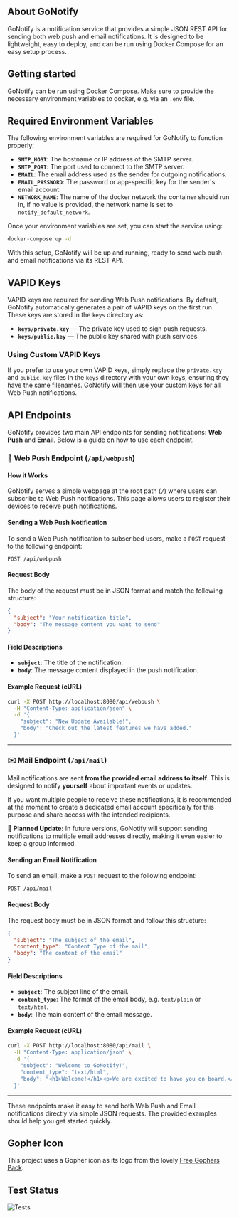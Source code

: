 ## About GoNotify

GoNotify is a notification service that provides a simple JSON REST API for sending both web push and email notifications. It is designed to be lightweight, easy to deploy, and can be run using Docker Compose for an easy setup process.

## Getting started

GoNotify can be run using Docker Compose. Make sure to provide the necessary environment variables to docker, e.g. via an `.env` file.

## Required Environment Variables

The following environment variables are required for GoNotify to function properly:

- **`SMTP_HOST`**: The hostname or IP address of the SMTP server.
- **`SMTP_PORT`**: The port used to connect to the SMTP server.
- **`EMAIL`**: The email address used as the sender for outgoing notifications.
- **`EMAIL_PASSWORD`**: The password or app-specific key for the sender's email account.
- **`NETWORK_NAME`**: The name of the docker network the container should run in, if no value is provided, the network name is set to ```notify_default_network```.

Once your environment variables are set, you can start the service using:

```bash
docker-compose up -d
```

With this setup, GoNotify will be up and running, ready to send web push and email notifications via its REST API.


## VAPID Keys

VAPID keys are required for sending Web Push notifications. By default, GoNotify automatically generates a pair of VAPID keys on the first run. These keys are stored in the `keys` directory as:

- **`keys/private.key`** — The private key used to sign push requests.
- **`keys/public.key`** — The public key shared with push services.

### Using Custom VAPID Keys

If you prefer to use your own VAPID keys, simply replace the `private.key` and `public.key` files in the `keys` directory with your own keys, ensuring they have the same filenames. GoNotify will then use your custom keys for all Web Push notifications.


## API Endpoints

GoNotify provides two main API endpoints for sending notifications: **Web Push** and **Email**. Below is a guide on how to use each endpoint.


### 📢 **Web Push Endpoint** (`/api/webpush`)

#### **How it Works**
GoNotify serves a simple webpage at the root path (`/`) where users can subscribe to Web Push notifications. This page allows users to register their devices to receive push notifications.

#### **Sending a Web Push Notification**
To send a Web Push notification to subscribed users, make a `POST` request to the following endpoint:  

```
POST /api/webpush
```

#### **Request Body**
The body of the request must be in JSON format and match the following structure:

```json
{
  "subject": "Your notification title",
  "body": "The message content you want to send"
}
```

#### **Field Descriptions**
- **`subject`**: The title of the notification.  
- **`body`**: The message content displayed in the push notification.  

#### **Example Request (cURL)**
```bash
curl -X POST http://localhost:8080/api/webpush \
  -H "Content-Type: application/json" \
  -d '{
    "subject": "New Update Available!",
    "body": "Check out the latest features we have added."
  }'
```

---

### ✉️ **Mail Endpoint** (`/api/mail`)

Mail notifications are sent **from the provided email address to itself**. This is designed to notify **yourself** about important events or updates.  

If you want multiple people to receive these notifications, it is recommended at the moment to create a dedicated email account specifically for this purpose and share access with the intended recipients.  

🚀 **Planned Update:** In future versions, GoNotify will support sending notifications to multiple email addresses directly, making it even easier to keep a group informed.

#### **Sending an Email Notification**
To send an email, make a `POST` request to the following endpoint:  

```
POST /api/mail
```

#### **Request Body**
The request body must be in JSON format and follow this structure:

```json
{
  "subject": "The subject of the email",
  "content_type": "Content Type of the mail",
  "body": "The content of the email"
}
```

#### **Field Descriptions**
- **`subject`**: The subject line of the email.  
- **`content_type`**: The format of the email body, e.g. `text/plain` or `text/html`.  
- **`body`**: The main content of the email message.  

#### **Example Request (cURL)**
```bash
curl -X POST http://localhost:8080/api/mail \
  -H "Content-Type: application/json" \
  -d '{
    "subject": "Welcome to GoNotify!",
    "content_type": "text/html",
    "body": "<h1>Welcome!</h1><p>We are excited to have you on board.</p>"
  }'
```

---

These endpoints make it easy to send both Web Push and Email notifications directly via simple JSON requests. The provided examples should help you get started quickly.


## Gopher Icon 
This project uses a Gopher icon as its logo from the lovely [Free Gophers Pack](https://github.com/MariaLetta/free-gophers-pack).


## Test Status
![Tests](https://github.com/JaKu01/GoNotify/actions/workflows/go-test.yml/badge.svg)
